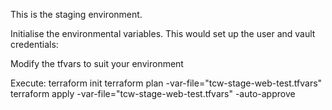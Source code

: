 This is the staging environment.

Initialise the environmental variables. This would set up the user and vault credentials:



Modify the tfvars to suit your environment

Execute: terraform init
         terraform plan -var-file="tcw-stage-web-test.tfvars"
         terraform apply -var-file="tcw-stage-web-test.tfvars" -auto-approve